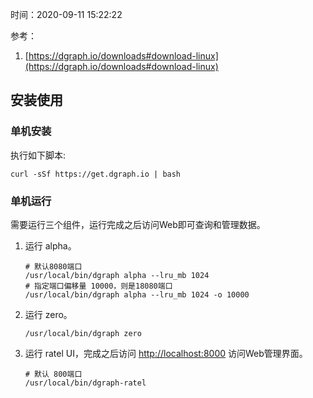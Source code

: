 时间：2020-09-11 15:22:22

参考：

1.  [https://dgraph.io/downloads#download-linux](https://dgraph.io/downloads#download-linux)

## 安装使用

### 单机安装

执行如下脚本:

```shell
curl -sSf https://get.dgraph.io | bash
```

### 单机运行 

需要运行三个组件，运行完成之后访问Web即可查询和管理数据。

1. 运行 alpha。

    ```shell
    # 默认8080端口
    /usr/local/bin/dgraph alpha --lru_mb 1024
    # 指定端口偏移量 10000，则是18080端口
    /usr/local/bin/dgraph alpha --lru_mb 1024 -o 10000
    ```

2. 运行 zero。

    ```shell
    /usr/local/bin/dgraph zero
    ```
3. 运行 ratel UI，完成之后访问 [http://localhost:8000](http://localhost:8000) 访问Web管理界面。

    ```shell
    # 默认 800端口
    /usr/local/bin/dgraph-ratel
    ```